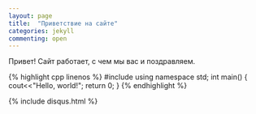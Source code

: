 ```yaml
---
layout: page
title:  "Приветствие на сайте"
categories: jekyll
commenting: open
---
```


Привет! 
Сайт работает, с чем мы вас и поздравляем.

{% highlight cpp linenos %}
#include <iostream>
using namespace std;
int main()
  {
  cout<<"Hello, world!";
  return 0;
  }
{% endhighlight %}


{% include disqus.html %}
